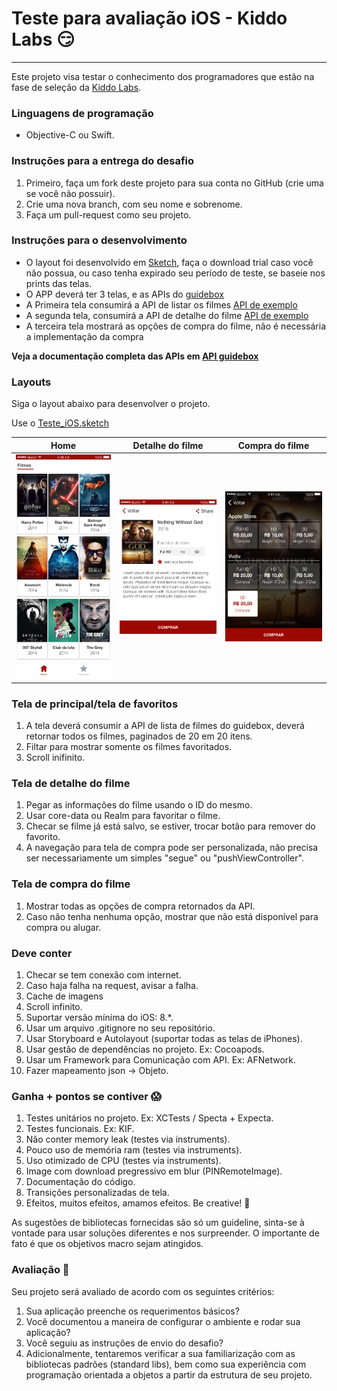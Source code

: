 # Teste para avaliação iOS - Kiddo Labs :smirk:

--- 
Este projeto visa testar o conhecimento dos programadores que estão na fase de seleção da [Kiddo Labs](www.kiddolabs.com).


### Linguagens de programação

- Objective-C ou Swift.


### Instruções para a entrega do desafio

1. Primeiro, faça um fork deste projeto para sua conta no GitHub (crie uma se você não possuir).
1. Crie uma nova branch, com seu nome e sobrenome.
1. Faça um pull-request como seu projeto.

### Instruções para o desenvolvimento

- O layout foi desenvolvido em [Sketch](https://www.sketchapp.com/), faça o download trial caso você não possua, ou caso tenha expirado seu período de teste, se baseie nos prints das telas.
- O APP deverá ter 3 telas, e as APIs do [guidebox](https://api.guidebox.com/apidocs#movies)
- A Primeira tela consumirá a API de listar os filmes [API de exemplo](https://api-public.guidebox.com/v1.43/US/rKJwmLEQB3qOouvHckEwjDrsGqKWpHgE/movies/all/1/10/all/all)
- A segunda tela, consumirá a API de detalhe do filme [API de exemplo](https://api-public.guidebox.com/v1.43/US/rKJwmLEQB3qOouvHckEwjDrsGqKWpHgE/movie/138841)
- A terceira tela mostrará as opções de compra do filme, não é necessária a implementação da compra

**Veja a documentação completa das APIs em [API guidebox](https://api.guidebox.com/)** 


### Layouts
Siga o layout abaixo para desenvolver o projeto.

Use o [Teste_iOS.sketch](Teste_iOS.sketch)


|               Home               |            Detalhe do filme           |       Compra do filme
|----------------------------------|---------------------------------------|---------------------------------------|
|<img src="Home.png" width="180">  |  <img src="Interna.png" width="180">  |   <img src="Compra_Selecionado.png" width="180">  |           |
                                  


### Tela de principal/tela de favoritos
1. A tela deverá consumir a API de lista de filmes do guidebox, deverá retornar todos os filmes, paginados de 20 em 20 itens.
1. Filtar para mostrar somente os filmes favoritados.
1. Scroll inifinito. 

### Tela de detalhe do filme
1. Pegar as informações do filme usando o ID do mesmo.
1. Usar core-data ou Realm para favoritar o filme.
1. Checar se filme já está salvo, se estiver, trocar botão para remover do favorito.
1. A navegação para tela de compra pode ser personalizada, não precisa ser necessariamente um simples "segue" ou "pushViewController".

### Tela de compra do filme
1. Mostrar todas as opções de compra retornados da API.
1. Caso não tenha nenhuma opção, mostrar que não está disponível para compra ou alugar.



### Deve conter
1. Checar se tem conexão com internet.
1. Caso haja falha na request, avisar a falha.
1. Cache de imagens
1. Scroll infinito.
1. Suportar versão mínima do iOS: 8.*.
1. Usar um arquivo .gitignore no seu repositório.
1. Usar Storyboard e Autolayout (suportar todas as telas de iPhones).
1. Usar gestão de dependências no projeto. Ex: Cocoapods.
1. Usar um Framework para Comunicação com API. Ex: AFNetwork.
1. Fazer mapeamento json -> Objeto.


### Ganha + pontos se contiver :scream:
1. Testes unitários no projeto. Ex: XCTests / Specta + Expecta.
1. Testes funcionais. Ex: KIF.
1. Não conter memory leak (testes via instruments).
1. Pouco uso de memória ram (testes via instruments).
1. Uso otimizado de CPU (testes via instruments).
1. Image com download pregressivo em blur (PINRemoteImage).
1. Documentação do código.
1. Transições personalizadas de tela.
1. Efeitos, muitos efeitos, amamos efeitos. Be creative! :rocket:


As sugestões de bibliotecas fornecidas são só um guideline, sinta-se à vontade para usar soluções diferentes e nos surpreender. O importante de fato é que os objetivos macro sejam atingidos.

### Avaliação :mag_right:

Seu projeto será avaliado de acordo com os seguintes critérios:

1. Sua aplicação preenche os requerimentos básicos?
1. Você documentou a maneira de configurar o ambiente e rodar sua aplicação?
1. Você seguiu as instruções de envio do desafio?
1. Adicionalmente, tentaremos verificar a sua familiarização com as bibliotecas padrões (standard libs), bem como sua experiência com programação orientada a objetos a partir da estrutura de seu projeto.



